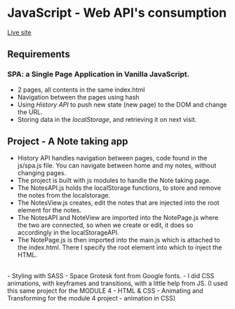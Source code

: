 # JavaScript - Web API's consumption

[Live site]()

## Requirements

### SPA: a Single Page Application in Vanilla JavaScript.

- 2 pages, all contents in the same index.html
- Navigation between the pages using hash
- Using _History API_ to push new state (new page) to the DOM and change the URL.
- Storing data in the _localStorage_, and retrieving it on next visit.

## Project - A Note taking app

- History API handles navigation between pages, code found in the js/spa.js file.
  You can navigate between home and my notes, without changing pages.
- The project is built with js modules to handle the Note taking page.
- The NotesAPI.js holds the localStorage functions, to store and remove the notes from the localstorage.
- The NotesView.js creates, edit the notes that are injected into the root element for the notes.
- The NotesAPI and NoteView are imported into the NotePage.js where the two are connected, so when we create or edit, it does so accordingly in the localStorageAPI.
- The NotePage.js is then imported into the main.js which is attached to the index.html. There I specify the root element into which to inject the HTML.

<br>
- Styling with SASS
- Space Grotesk font from Google fonts.
- I did CSS animations, with keyframes and transitions, with a little help from JS.
(I used this same project for the MODULE 4 - HTML & CSS - Animating and Transforming for the module 4 project - animation in CSS)
